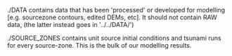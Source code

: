 ./DATA contains data that has been 'processed' or developed for modelling
  [e.g. sourcezone contours, edited DEMs, etc]. It should not contain RAW data,
  (the latter instead goes in '../../DATA/')

./SOURCE_ZONES contains unit source initial conditions and tsunami runs for
  every source-zone. This is the bulk of our modelling results.


